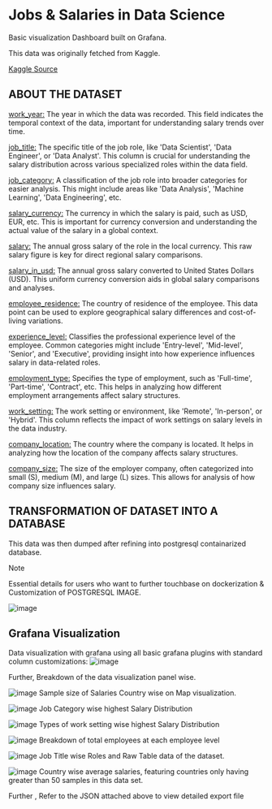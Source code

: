 # Jobs & Salaries in Data Science
Basic visualization Dashboard built on Grafana.

This data was originally fetched from Kaggle.

[Kaggle Source](https://www.kaggle.com/datasets/hummaamqaasim/jobs-in-data)


## ABOUT THE DATASET
<ins>work_year:</ins> The year in which the data was recorded. This field indicates the temporal context of the data, important for understanding salary trends over time.

<ins>job_title:</ins> The specific title of the job role, like 'Data Scientist', 'Data Engineer', or 'Data Analyst'. This column is crucial for understanding the salary distribution across various specialized roles within the data field.

<ins>job_category:</ins> A classification of the job role into broader categories for easier analysis. This might include areas like 'Data Analysis', 'Machine Learning', 'Data Engineering', etc.

<ins>salary_currency:</ins> The currency in which the salary is paid, such as USD, EUR, etc. This is important for currency conversion and understanding the actual value of the salary in a global context.

<ins>salary:</ins> The annual gross salary of the role in the local currency. This raw salary figure is key for direct regional salary comparisons.

<ins>salary_in_usd:</ins> The annual gross salary converted to United States Dollars (USD). This uniform currency conversion aids in global salary comparisons and analyses.

<ins>employee_residence:</ins> The country of residence of the employee. This data point can be used to explore geographical salary differences and cost-of-living variations.

<ins>experience_level:</ins> Classifies the professional experience level of the employee. Common categories might include 'Entry-level', 'Mid-level', 'Senior', and 'Executive', providing insight into how experience influences salary in data-related roles.

<ins>employment_type:</ins> Specifies the type of employment, such as 'Full-time', 'Part-time', 'Contract', etc. This helps in analyzing how different employment arrangements affect salary structures.

<ins>work_setting:</ins> The work setting or environment, like 'Remote', 'In-person', or 'Hybrid'. This column reflects the impact of work settings on salary levels in the data industry.

<ins>company_location:</ins> The country where the company is located. It helps in analyzing how the location of the company affects salary structures.

<ins>company_size:</ins> The size of the employer company, often categorized into small (S), medium (M), and large (L) sizes. This allows for analysis of how company size influences salary.

## TRANSFORMATION OF DATASET INTO A DATABASE

This data was then dumped after refining into postgresql containarized database.
> [!NOTE]  
> Essential details for users who want to further touchbase on dockerization & Customization of POSTGRESQL IMAGE.


![image](https://github.com/mazeemkhanreal/Grafana/assets/75322899/93f1d8e4-cd10-4c50-9887-dabb3fa46de9)

## Grafana Visualization 

Data visualization with grafana using all basic grafana plugins with standard column customizations:
![image](https://github.com/mazeemkhanreal/Grafana/assets/75322899/251444b8-a34a-46df-850c-2dbee401ba64)


Further, Breakdown of the data visualization panel wise.

![image](https://github.com/mazeemkhanreal/Grafana/assets/75322899/a34fbad8-79bc-4df0-a357-9e6d8803e07a)
Sample size of Salaries Country wise on Map visualization.


![image](https://github.com/mazeemkhanreal/Grafana/assets/75322899/39b0338f-1e0d-45bd-8e17-1c5a491e62c7)
Job Category wise highest Salary Distribution


![image](https://github.com/mazeemkhanreal/Grafana/assets/75322899/5d83a062-2711-4365-9e24-4a03278d7ba7)
Types of work setting wise highest Salary Distribution


![image](https://github.com/mazeemkhanreal/Grafana/assets/75322899/6e7f94fe-b41f-4a93-b74f-eb260d7adfd9)
Breakdown of total employees at each employee level


![image](https://github.com/mazeemkhanreal/Grafana/assets/75322899/78059853-92cd-48fd-b513-4ceb34639354)
Job Title wise Roles and Raw Table data of the dataset.


![image](https://github.com/mazeemkhanreal/Grafana/assets/75322899/b89a05da-726c-463d-a171-a999d0d033c0)
Country wise average salaries, featuring countries only having greater than 50 samples in this data set.


Further , Refer to the JSON attached above to view detailed export file 

